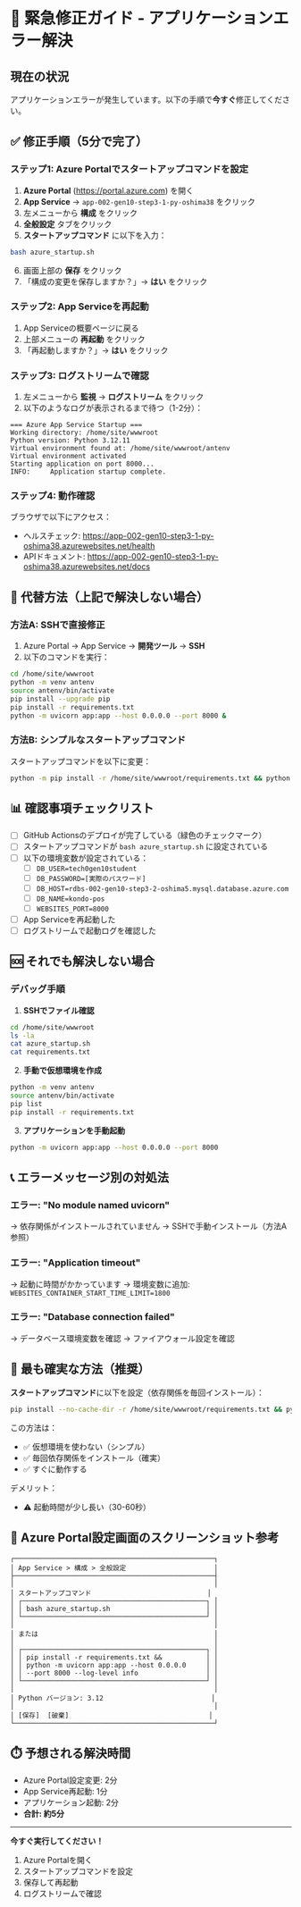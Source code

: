# 🚨 緊急修正ガイド - アプリケーションエラー解決

## 現在の状況

アプリケーションエラーが発生しています。以下の手順で**今すぐ**修正してください。

## ✅ 修正手順（5分で完了）

### ステップ1: Azure Portalでスタートアップコマンドを設定

1. **Azure Portal** (https://portal.azure.com) を開く
2. **App Service** → `app-002-gen10-step3-1-py-oshima38` をクリック
3. 左メニューから **構成** をクリック
4. **全般設定** タブをクリック
5. **スタートアップコマンド** に以下を入力：

```bash
bash azure_startup.sh
```

6. 画面上部の **保存** をクリック
7. 「構成の変更を保存しますか？」→ **はい** をクリック

### ステップ2: App Serviceを再起動

1. App Serviceの概要ページに戻る
2. 上部メニューの **再起動** をクリック
3. 「再起動しますか？」→ **はい** をクリック

### ステップ3: ログストリームで確認

1. 左メニューから **監視** → **ログストリーム** をクリック
2. 以下のようなログが表示されるまで待つ（1-2分）：

```
=== Azure App Service Startup ===
Working directory: /home/site/wwwroot
Python version: Python 3.12.11
Virtual environment found at: /home/site/wwwroot/antenv
Virtual environment activated
Starting application on port 8000...
INFO:     Application startup complete.
```

### ステップ4: 動作確認

ブラウザで以下にアクセス：
- ヘルスチェック: https://app-002-gen10-step3-1-py-oshima38.azurewebsites.net/health
- APIドキュメント: https://app-002-gen10-step3-1-py-oshima38.azurewebsites.net/docs

## 🔧 代替方法（上記で解決しない場合）

### 方法A: SSHで直接修正

1. Azure Portal → App Service → **開発ツール** → **SSH**
2. 以下のコマンドを実行：

```bash
cd /home/site/wwwroot
python -m venv antenv
source antenv/bin/activate
pip install --upgrade pip
pip install -r requirements.txt
python -m uvicorn app:app --host 0.0.0.0 --port 8000 &
```

### 方法B: シンプルなスタートアップコマンド

スタートアップコマンドを以下に変更：

```bash
python -m pip install -r /home/site/wwwroot/requirements.txt && python -m uvicorn app:app --host 0.0.0.0 --port 8000
```

## 📊 確認事項チェックリスト

- [ ] GitHub Actionsのデプロイが完了している（緑色のチェックマーク）
- [ ] スタートアップコマンドが `bash azure_startup.sh` に設定されている
- [ ] 以下の環境変数が設定されている：
  - [ ] `DB_USER=tech0gen10student`
  - [ ] `DB_PASSWORD=[実際のパスワード]`
  - [ ] `DB_HOST=rdbs-002-gen10-step3-2-oshima5.mysql.database.azure.com`
  - [ ] `DB_NAME=kondo-pos`
  - [ ] `WEBSITES_PORT=8000`
- [ ] App Serviceを再起動した
- [ ] ログストリームで起動ログを確認した

## 🆘 それでも解決しない場合

### デバッグ手順

1. **SSHでファイル確認**
```bash
cd /home/site/wwwroot
ls -la
cat azure_startup.sh
cat requirements.txt
```

2. **手動で仮想環境を作成**
```bash
python -m venv antenv
source antenv/bin/activate
pip list
pip install -r requirements.txt
```

3. **アプリケーションを手動起動**
```bash
python -m uvicorn app:app --host 0.0.0.0 --port 8000
```

## 📞 エラーメッセージ別の対処法

### エラー: "No module named uvicorn"
→ 依存関係がインストールされていません
→ SSHで手動インストール（方法A参照）

### エラー: "Application timeout"
→ 起動に時間がかかっています
→ 環境変数に追加: `WEBSITES_CONTAINER_START_TIME_LIMIT=1800`

### エラー: "Database connection failed"
→ データベース環境変数を確認
→ ファイアウォール設定を確認

## 🎯 最も確実な方法（推奨）

**スタートアップコマンド**に以下を設定（依存関係を毎回インストール）：

```bash
pip install --no-cache-dir -r /home/site/wwwroot/requirements.txt && python -m uvicorn app:app --host 0.0.0.0 --port 8000 --log-level info
```

この方法は：
- ✅ 仮想環境を使わない（シンプル）
- ✅ 毎回依存関係をインストール（確実）
- ✅ すぐに動作する

デメリット：
- ⚠️ 起動時間が少し長い（30-60秒）

## 📸 Azure Portal設定画面のスクリーンショット参考

```
┌──────────────────────────────────────────────────┐
│ App Service > 構成 > 全般設定                      │
├──────────────────────────────────────────────────┤
│                                                  │
│ スタートアップコマンド                             │
│ ┌──────────────────────────────────────────────┐ │
│ │ bash azure_startup.sh                        │ │
│ └──────────────────────────────────────────────┘ │
│                                                  │
│ または                                            │
│                                                  │
│ ┌──────────────────────────────────────────────┐ │
│ │ pip install -r requirements.txt &&           │ │
│ │ python -m uvicorn app:app --host 0.0.0.0     │ │
│ │ --port 8000 --log-level info                 │ │
│ └──────────────────────────────────────────────┘ │
│                                                  │
│ Python バージョン: 3.12                           │
│                                                  │
│ [保存]  [破棄]                                   │
└──────────────────────────────────────────────────┘
```

## ⏱️ 予想される解決時間

- Azure Portal設定変更: 2分
- App Service再起動: 1分
- アプリケーション起動: 2分
- **合計: 約5分**

---

**今すぐ実行してください！**
1. Azure Portalを開く
2. スタートアップコマンドを設定
3. 保存して再起動
4. ログストリームで確認
